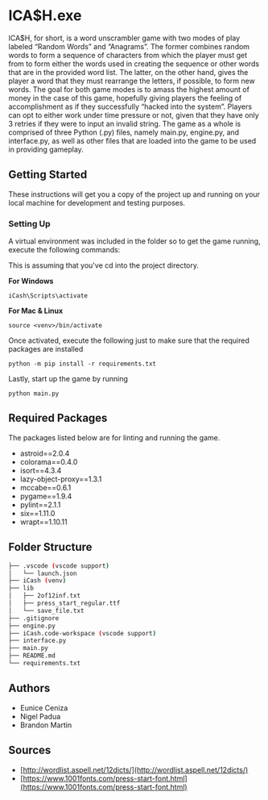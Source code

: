# ICA$H.exe

ICA$H, for short, is a word unscrambler game with two modes of play labeled “Random Words” and “Anagrams”. The former combines random words to form a sequence of characters from which the player must get from to form either the words used in creating the sequence or other words that are in the provided word list. The latter, on the other hand, gives the player a word that they must rearrange the letters, if possible, to form new words. The goal for both game modes is to amass the highest amount of money in the case of this game, hopefully giving players the feeling of accomplishment as if they successfully “hacked into the system”. Players can opt to either work under time pressure or not, given that they have only 3 retries if they were to input an invalid string. The game as a whole is comprised of three Python (.py) files, namely main.py, engine.py, and interface.py, as well as other files that are loaded into the game to be used in providing gameplay.

## Getting Started

These instructions will get you a copy of the project up and running on your local machine for development and testing purposes.

### Setting Up

A virtual environment was included in the folder so to get the game running, execute the following commands:

This is assuming that you've cd into the project directory.

**For Windows**

```
iCash\Scripts\activate
```

**For Mac & Linux**

```
source <venv>/bin/activate
```

Once activated, execute the following just to make sure that the required packages are installed

```
python -m pip install -r requirements.txt
```

Lastly, start up the game by running

```
python main.py
```

## Required Packages

The packages listed below are for linting and running the game.

* astroid==2.0.4
* colorama==0.4.0
* isort==4.3.4
* lazy-object-proxy==1.3.1
* mccabe==0.6.1
* pygame==1.9.4
* pylint==2.1.1
* six==1.11.0
* wrapt==1.10.11

## Folder Structure

```bash
├── .vscode (vscode support)
│   └── launch.json
├── iCash (venv)
├── lib
│   ├── 2of12inf.txt
│   ├── press_start_regular.ttf
│   └── save_file.txt
├── .gitignore
├── engine.py
├── iCash.code-workspace (vscode support)
├── interface.py
├── main.py
├── README.md
└── requirements.txt
```

## Authors

* Eunice Ceniza
* Nigel Padua
* Brandon Martin

## Sources

* [http://wordlist.aspell.net/12dicts/](http://wordlist.aspell.net/12dicts/)
* [https://www.1001fonts.com/press-start-font.html](https://www.1001fonts.com/press-start-font.html)